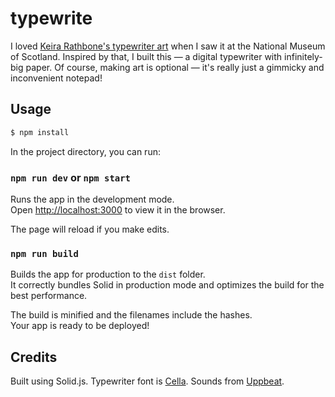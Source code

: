 # typewrite

I loved [Keira Rathbone's typewriter art](https://www.keirarathbone.com/portfolio) when I saw it at the National Museum of Scotland.
Inspired by that, I built this — a digital typewriter with infinitely-big paper.
Of course, making art is optional — it's really just a gimmicky and inconvenient notepad!

## Usage

```bash
$ npm install
```

In the project directory, you can run:

### `npm run dev` or `npm start`

Runs the app in the development mode.<br>
Open [http://localhost:3000](http://localhost:3000) to view it in the browser.

The page will reload if you make edits.<br>

### `npm run build`

Builds the app for production to the `dist` folder.<br>
It correctly bundles Solid in production mode and optimizes the build for the best performance.

The build is minified and the filenames include the hashes.<br>
Your app is ready to be deployed!

## Credits

Built using Solid.js. Typewriter font is [Cella](https://www.dafont.com/cella.font). Sounds from [Uppbeat](https://uppbeat.io/).
